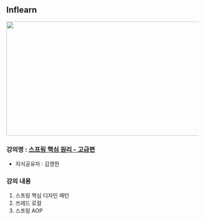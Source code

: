 ## Inflearn

<img src="https://github.com/JHyun0302/server/assets/60764632/bf024ec7-4cc1-47da-aadc-50a9fa934d0f"  width="600" height="300"/>

### 강의명 : [스프링 핵심 원리 - 고급편](https://www.inflearn.com/course/%EC%8A%A4%ED%94%84%EB%A7%81-%ED%95%B5%EC%8B%AC-%EC%9B%90%EB%A6%AC-%EA%B3%A0%EA%B8%89%ED%8E%B8)

- 지식공유자 : 김영한

### 강의 내용

1. 스프링 핵심 디자인 패턴
2. 쓰레드 로컬
3. 스프링 AOP

